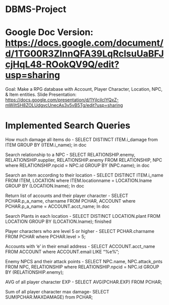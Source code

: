 # DBMS-Project
# Google Doc Version: https://docs.google.com/document/d/1TG00R3ZInnQFA39LqRclsuUaBFJcjHqL48-ROokQV9Q/edit?usp=sharing

Goal: Make a RPG database with Account, Player Character, Location, NPC, & Item entities. 
Slide Presentation: https://docs.google.com/presentation/d/1YjIciIclYQxZ-mWiltSH8ZOLUdgvcUnecAs3v5vB5Tg/edit?usp=sharing

# Implemented Search Queries
How much damage all items do - SELECT DISTINCT ITEM.i_damage from ITEM GROUP BY (ITEM.i_name); in doc

Search relationship to a NPC - SELECT RELATIONSHIP.enemy, RELATIONSHIP.supplier, RELATIONSHIP.enemy FROM RELATIONSHIP, NPC where RELATIONSHIP.npcid = NPC.id GROUP BY (NPC.name); in doc

Search an item according to their location - SELECT DISTINCT ITEM.i_name FROM ITEM, LOCATION where ITEM.locationname = LOCATION.lname GROUP BY (LOCATION.lname);
In doc

Return list of accounts and their player character - SELECT PCHAR.p_a_name, charname FROM PCHAR, ACCOUNT where PCHAR.p_a_name = ACCOUNT.acct_name;
In doc

Search Plants in each location - SELECT DISTINCT LOCATION.plant FROM LOCATION GROUP BY (LOCATION.lname); finished

 Player characters who are level 5 or higher - SELECT PCHAR.charname FROM PCHAR where PCHAR.level > 5;

 Accounts with ‘e’ in their email address - SELECT ACCOUNT.acct_name FROM ACCOUNT where ACCOUNT.email LIKE “%e%”;

 Enemy NPCS and their attack points - SELECT NPC.name, NPC.attack_pnts FROM NPC, RELATIONSHIP where RELATIONSHIP.npcid = NPC.id GROUP BY (RELATIONSHIP.enemy);

AVG of all player character EXP - SELECT AVG(PCHAR.EXP) FROM PCHAR;

 Sum of all player character max damage- SELECT SUM(PCHAR.MAXDAMAGE) from PCHAR;
